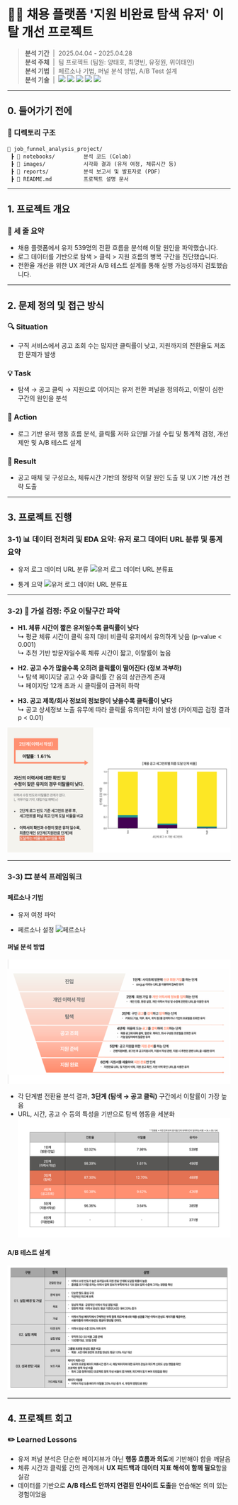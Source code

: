 # 🧑‍💼 채용 플랫폼 '지원 비완료 탐색 유저' 이탈 개선 프로젝트

> **분석 기간** &nbsp;|&nbsp;  2025.04.04 - 2025.04.28 <br/>
> **분석 주체** &nbsp;|&nbsp;  팀 프로젝트 (팀원: 양태호, 최명빈, 유정원, 위이태인) <br/>
> **분석 기법** &nbsp;|&nbsp; 페르소나 기법, 퍼널 분석 방법, A/B Test 설계 <br/>
> **분석 기술** &nbsp;|&nbsp;  <img src="https://img.shields.io/badge/Python-3776AB?style=flat-square&logo=Python&logoColor=white"/> <img src="https://img.shields.io/badge/Pandas-150458?style=flat-square&logo=pandas&logoColor=white"/> <img src="https://img.shields.io/badge/Numpy-013243?style=flat-square&logo=numpy&logoColor=white"/> <img src="https://img.shields.io/badge/Matplotlib-004D7A?style=flat-square&logo=matplotlib&logoColor=white"/> <img src="https://img.shields.io/badge/Seaborn-5A5AA5?style=flat-square&logo=python&logoColor=white"/> <br/> 

---

## 0. 들어가기 전에

### 📂 디렉토리 구조

```plaintext
📁 job_funnel_analysis_project/
 ┣ 📁 notebooks/         분석 코드 (Colab)
 ┣ 📁 images/            시각화 결과 (유저 여정, 체류시간 등)
 ┣ 📁 reports/           분석 보고서 및 발표자료 (PDF)
 ┣ 📄 README.md          프로젝트 설명 문서
```

---

## 1. 프로젝트 개요

### 📌 세 줄 요약
- 채용 플랫폼에서 유저 539명의 전환 흐름을 분석해 이탈 원인을 파악했습니다.  
- 로그 데이터를 기반으로 탐색 > 클릭 > 지원 흐름의 병목 구간을 진단했습니다.  
- 전환율 개선을 위한 UX 제안과 A/B 테스트 설계를 통해 실행 가능성까지 검토했습니다.  

---

## 2. 문제 정의 및 접근 방식

### 🔍 Situation
- 구직 서비스에서 공고 조회 수는 많지만 클릭률이 낮고, 지원까지의 전환율도 저조한 문제가 발생  

### 💡 Task  
- 탐색 → 공고 클릭 → 지원으로 이어지는 유저 전환 퍼널을 정의하고, 이탈이 심한 구간의 원인을 분석  

### 🏃 Action
- 로그 기반 유저 행동 흐름 분석, 클릭률 저하 요인별 가설 수립 및 통계적 검정, 개선 제안 및 A/B 테스트 설계  

### 🚀 Result
- 공고 매체 및 구성요소, 체류시간 기반의 정량적 이탈 원인 도출 및 UX 기반 개선 전략 도출

---

## 3. 프로젝트 진행

### 3-1) 📊 데이터 전처리 및 EDA 요약: 유저 로그 데이터 URL 분류 및 통계 요약

- 유저 로그 데이터 URL 분류
![유저 로그 데이터 URL 분류표](images/user_log_url.png)

- 통계 요약
![유저 로그 데이터 URL 분류표](images/statistical_summary.png)

---

### 3-2) 🧪 가설 검정: 주요 이탈구간 파악

- **H1. 체류 시간이 짧은 유저일수록 클릭률이 낮다**  
  ↳ 평균 체류 시간이 클릭 유저 대비 비클릭 유저에서 유의하게 낮음 (p-value < 0.001)  
  ↳ 추천 기반 방문자일수록 체류 시간이 짧고, 이탈률이 높음  

- **H2. 공고 수가 많을수록 오히려 클릭률이 떨어진다 (정보 과부하)**  
  ↳ 탐색 페이지당 공고 수와 클릭률 간 음의 상관관계 존재  
  ↳ 페이지당 12개 초과 시 클릭률이 급격히 하락  

- **H3. 공고 제목/회사 정보의 정보량이 낮을수록 클릭률이 낮다**  
  ↳ 공고 상세정보 노출 유무에 따라 클릭률 유의미한 차이 발생 (카이제곱 검정 결과 p < 0.01)

![가설 검정 결과](images/hypothesis_test_results.png)

---

### 3-3) 🎞️ 분석 프레임워크 

#### 페르소나 기법
- 유저 여정 파악

- 페르소나 설정
![페르소나](images/pesorna.png)

#### 퍼널 분석 방법
![퍼널 단계](images/funnel_step.png)

- 각 단계별 전환율 분석 결과, **3단계 (탐색 → 공고 클릭)** 구간에서 이탈률이 가장 높음  
- URL, 시간, 공고 수 등의 특성을 기반으로 탐색 행동을 세분화  
![퍼널 전환율 시각화](images/funnel_conversion_rate.png)

#### A/B 테스트 설계
![A/B 테스트 설계안](images/ab_test_plan.png)

---

## 4. 프로젝트 회고
### ✏️ Learned Lessons
- 유저 퍼널 분석은 단순한 페이지뷰가 아닌 **행동 흐름과 의도**에 기반해야 함을 깨달음  
- 체류 시간과 클릭률 간의 관계에서 **UX 피드백과 데이터 지표 해석이 함께 필요**함을 실감  
- 데이터를 기반으로 **A/B 테스트 안까지 연결된 인사이트 도출**을 연습해본 의미 있는 경험이었음  
